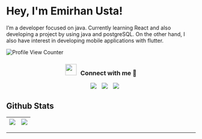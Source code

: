 

<p align="center">

# Hey, I'm Emirhan Usta! 
I’m a developer focused on java. Currently learning React and 
also developing a project by using java and postgreSQL. On the other
hand, I also have interest in developing mobile applications with flutter.



![Profile View Counter](https://komarev.com/ghpvc/?username=emirhanusta)
<h3 align="center" > <img src="https://media.giphy.com/media/iY8CRBdQXODJSCERIr/giphy.gif" width="30" height="30" style="margin-right: 10px;">Connect with me 🤝 </h3>

 <div align="center"  class="icons-social" style="margin-left: 10px;">
        <a style="margin-left: 10px;"  target="_blank" href="https://www.linkedin.com/in/emirhanuusta/">
			<img src="https://img.icons8.com/doodle/40/000000/linkedin--v2.png"></a>
        <a style="margin-left: 10px;" target="_blank" href="https://github.com/emirhanusta">
		<img src="https://img.icons8.com/doodle/40/000000/github--v1.png"></a>
		<a style="margin-left: 10px;" target="_blank" href="mailto:emirhan1usta@gmail.com">
				<img src="https://img.icons8.com/doodle/40/000000/gmail-new.png"></a>
      </div>

</p>


## Github Stats

<img src="https://github-readme-stats.vercel.app/api?username=emirhanusta&&show_icons=true&count_private=true&theme=github_dark">|<img src="https://github-readme-stats.vercel.app/api/top-langs/?username=emirhanusta&layout=compact&theme=github_dark"/>
|---|---|


---
